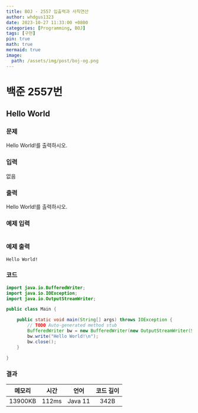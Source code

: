 ```yaml
---
title: BOJ - 2557 입출력과 사칙연산
author: whdgus1323
date: 2023-10-27 11:33:00 +0800
categories: [Programming, BOJ]
tags: [구현]
pin: true
math: true
mermaid: true
image:
  path: /assets/img/post/boj-og.png
---
```


# 백준 2557번

## Hello World

### 문제

Hello World!를 출력하시오.

### 입력

없음

### 출력

Hello World!를 출력하시오.


### 예제 입력

```
```

### 예제 출력

```
Hello World!
```

### 코드
``` java
import java.io.BufferedWriter;
import java.io.IOException;
import java.io.OutputStreamWriter;

public class Main {

	public static void main(String[] args) throws IOException {
		// TODO Auto-generated method stub
		BufferedWriter bw = new BufferedWriter(new OutputStreamWriter(System.out));
		bw.write("Hello World!\n");
		bw.close();
	}

}

```
### 결과

|메모리|시간|언어|코드 길이|
|:---:|:---:|:---:|:---:|
|13900KB|112ms|Java 11|342B|